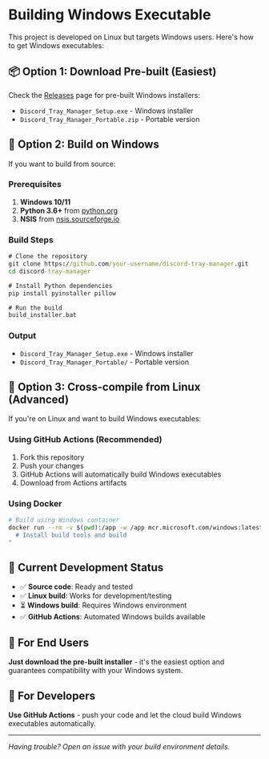 # Building Windows Executable

This project is developed on Linux but targets Windows users. Here's how to get Windows executables:

## 📦 Option 1: Download Pre-built (Easiest)

Check the [Releases](../../releases) page for pre-built Windows installers:
- `Discord_Tray_Manager_Setup.exe` - Windows installer
- `Discord_Tray_Manager_Portable.zip` - Portable version

## 🔧 Option 2: Build on Windows

If you want to build from source:

### Prerequisites
1. **Windows 10/11**
2. **Python 3.6+** from [python.org](https://python.org)
3. **NSIS** from [nsis.sourceforge.io](https://nsis.sourceforge.io/)

### Build Steps
```cmd
# Clone the repository
git clone https://github.com/your-username/discord-tray-manager.git
cd discord-tray-manager

# Install Python dependencies
pip install pyinstaller pillow

# Run the build
build_installer.bat
```

### Output
- `Discord_Tray_Manager_Setup.exe` - Windows installer
- `Discord_Tray_Manager_Portable/` - Portable version

## 🐧 Option 3: Cross-compile from Linux (Advanced)

If you're on Linux and want to build Windows executables:

### Using GitHub Actions (Recommended)
1. Fork this repository
2. Push your changes
3. GitHub Actions will automatically build Windows executables
4. Download from Actions artifacts

### Using Docker
```bash
# Build using Windows container
docker run --rm -v $(pwd):/app -w /app mcr.microsoft.com/windows:latest powershell -c "
  # Install build tools and build
"
```

## 📝 Current Development Status

- ✅ **Source code**: Ready and tested
- ✅ **Linux build**: Works for development/testing  
- ⏳ **Windows build**: Requires Windows environment
- ✅ **GitHub Actions**: Automated Windows builds available

## 🚀 For End Users

**Just download the pre-built installer** - it's the easiest option and guarantees compatibility with your Windows system.

## 🔧 For Developers

**Use GitHub Actions** - push your code and let the cloud build Windows executables automatically.

---

*Having trouble? Open an issue with your build environment details.* 